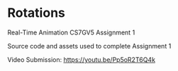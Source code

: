# Rotations
Real-Time Animation CS7GV5 Assignment 1

Source code and assets used to complete Assignment 1

Video Submission: https://youtu.be/Pp5oR2T6Q4k
